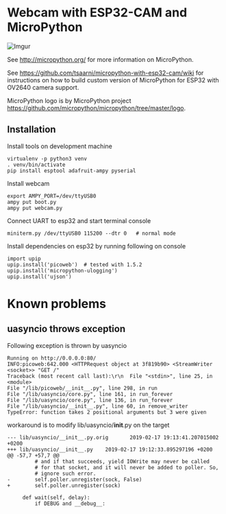 
# Webcam with ESP32-CAM and MicroPython

![Imgur](https://i.imgur.com/8v4lsjd.jpg)

See http://micropython.org/ for more information on MicroPython.

See https://github.com/tsaarni/micropython-with-esp32-cam/wiki for
instructions on how to build custom version of MicroPython for ESP32 with
OV2640 camera support.

MicroPython logo is by MicroPython project https://github.com/micropython/micropython/tree/master/logo.


## Installation

Install tools on development machine

    virtualenv -p python3 venv
    . venv/bin/activate
    pip install esptool adafruit-ampy pyserial


Install webcam

    export AMPY_PORT=/dev/ttyUSB0
    ampy put boot.py
    ampy put webcam.py


Connect UART to esp32 and start terminal console

    miniterm.py /dev/ttyUSB0 115200 --dtr 0   # normal mode


Install dependencies on esp32 by running following on console

    import upip
    upip.install('picoweb')  # tested with 1.5.2
    upip.install('micropython-ulogging')
    upip.install('ujson')




# Known problems

## uasyncio throws exception

Following exception is thrown by uasyncio

    Running on http://0.0.0.0:80/
    INFO:picoweb:642.000 <HTTPRequest object at 3f819b90> <StreamWriter <socket>> "GET /"
    Traceback (most recent call last):\r\n  File "<stdin>", line 25, in <module>
    File "/lib/picoweb/__init__.py", line 298, in run
    File "/lib/uasyncio/core.py", line 161, in run_forever
    File "/lib/uasyncio/core.py", line 136, in run_forever
    File "/lib/uasyncio/__init__.py", line 60, in remove_writer
    TypeError: function takes 2 positional arguments but 3 were given


workaround is to modify lib/uasyncio/__init__.py on the target

    --- lib/uasyncio/__init__.py.orig       2019-02-17 19:13:41.207015002 +0200
    +++ lib/uasyncio/__init__.py    2019-02-17 19:12:33.895297196 +0200
    @@ -57,7 +57,7 @@
             # and if that succeeds, yield IOWrite may never be called
             # for that socket, and it will never be added to poller. So,
             # ignore such error.
    -        self.poller.unregister(sock, False)
    +        self.poller.unregister(sock)

         def wait(self, delay):
             if DEBUG and __debug__:
